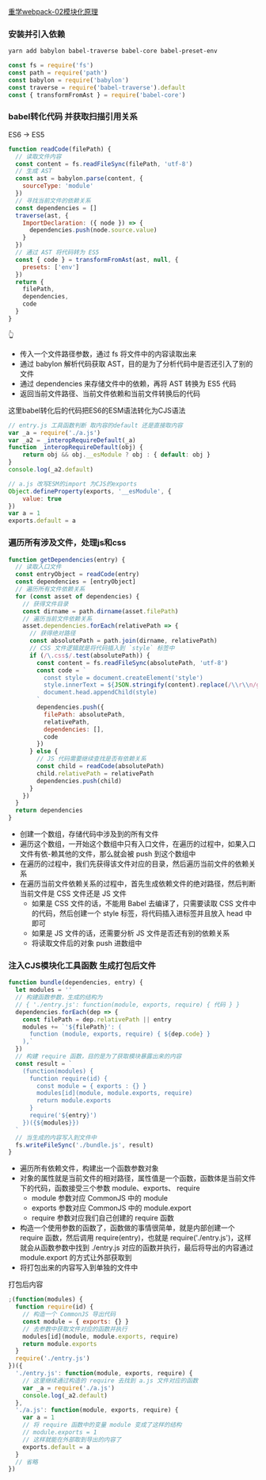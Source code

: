 
[重学webpack-02模块化原理](./重学webpack-02模块化原理.md)

### 安装并引入依赖
```bash
yarn add babylon babel-traverse babel-core babel-preset-env
```

```js
const fs = require('fs')
const path = require('path')
const babylon = require('babylon')
const traverse = require('babel-traverse').default
const { transformFromAst } = require('babel-core')
```

### babel转化代码 并获取扫描引用关系

ES6 -> ES5

```js
function readCode(filePath) {
  // 读取文件内容
  const content = fs.readFileSync(filePath, 'utf-8')
  // 生成 AST
  const ast = babylon.parse(content, {
    sourceType: 'module'
  })
  // 寻找当前文件的依赖关系
  const dependencies = []
  traverse(ast, {
    ImportDeclaration: ({ node }) => {
      dependencies.push(node.source.value)
    }
  })
  // 通过 AST 将代码转为 ES5
  const { code } = transformFromAst(ast, null, {
    presets: ['env']
  })
  return {
    filePath,
    dependencies,
    code
  }
}
```
👆 
- 传入一个文件路径参数，通过 fs 将文件中的内容读取出来
- 通过 babylon 解析代码获取 AST，目的是为了分析代码中是否还引入了别的文件
- 通过 dependencies 来存储文件中的依赖，再将 AST 转换为 ES5 代码
- 返回当前文件路径、当前文件依赖和当前文件转换后的代码

这里babel转化后的代码把ES6的ESM语法转化为CJS语法
```js
// entry.js 工具函数判断 取内容的default 还是直接取内容
var _a = require('./a.js')
var _a2 = _interopRequireDefault(_a)
function _interopRequireDefault(obj) {
    return obj && obj.__esModule ? obj : { default: obj }
}
console.log(_a2.default)

// a.js 改写ESM的import 为CJS的exports
Object.defineProperty(exports, '__esModule', {
    value: true
})
var a = 1
exports.default = a
```


### 遍历所有涉及文件，处理js和css
```js
function getDependencies(entry) {
  // 读取入口文件
  const entryObject = readCode(entry)
  const dependencies = [entryObject]
  // 遍历所有文件依赖关系
  for (const asset of dependencies) {
    // 获得文件目录
    const dirname = path.dirname(asset.filePath)
    // 遍历当前文件依赖关系
    asset.dependencies.forEach(relativePath => {
      // 获得绝对路径
      const absolutePath = path.join(dirname, relativePath)
      // CSS 文件逻辑就是将代码插入到 `style` 标签中
      if (/\.css$/.test(absolutePath)) {
        const content = fs.readFileSync(absolutePath, 'utf-8')
        const code = `
          const style = document.createElement('style')
          style.innerText = ${JSON.stringify(content).replace(/\\r\\n/g, '')}
          document.head.appendChild(style)
        `
        dependencies.push({
          filePath: absolutePath,
          relativePath,
          dependencies: [],
          code
        })
      } else {
        // JS 代码需要继续查找是否有依赖关系
        const child = readCode(absolutePath)
        child.relativePath = relativePath
        dependencies.push(child)
      }
    })
  }
  return dependencies
}
```
- 创建一个数组，存储代码中涉及到的所有文件
- 遍历这个数组，一开始这个数组中只有入口文件，在遍历的过程中，如果入口文件有依-赖其他的文件，那么就会被 push 到这个数组中
- 在遍历的过程中，我们先获得该文件对应的目录，然后遍历当前文件的依赖关系
- 在遍历当前文件依赖关系的过程中，首先生成依赖文件的绝对路径，然后判断当前文件是 CSS 文件还是 JS 文件
  - 如果是 CSS 文件的话，不能用 Babel 去编译了，只需要读取 CSS 文件中的代码，然后创建一个 style 标签，将代码插入进标签并且放入 head 中即可
  - 如果是 JS 文件的话，还需要分析 JS 文件是否还有别的依赖关系
  - 将读取文件后的对象 push 进数组中

### 注入CJS模块化工具函数 生成打包后文件

```js
function bundle(dependencies, entry) {
  let modules = ''
  // 构建函数参数，生成的结构为
  // { './entry.js': function(module, exports, require) { 代码 } }
  dependencies.forEach(dep => {
    const filePath = dep.relativePath || entry
    modules += `'${filePath}': (
      function (module, exports, require) { ${dep.code} }
    ),`
  })
  // 构建 require 函数，目的是为了获取模块暴露出来的内容
  const result = `
    (function(modules) {
      function require(id) {
        const module = { exports : {} }
        modules[id](module, module.exports, require)
        return module.exports
      }
      require('${entry}')
    })({${modules}})
  `
  // 当生成的内容写入到文件中
  fs.writeFileSync('./bundle.js', result)
}
```

- 遍历所有依赖文件，构建出一个函数参数对象
- 对象的属性就是当前文件的相对路径，属性值是一个函数，函数体是当前文件下的代码，函数接受三个参数 module、exports、 require
  - module 参数对应 CommonJS 中的 module
  - exports 参数对应 CommonJS 中的 module.export
  - require 参数对应我们自己创建的 require 函数
- 构造一个使用参数的函数了，函数做的事情很简单，就是内部创建一个 require 函数，然后调用 require(entry)，也就是 require('./entry.js')，这样就会从函数参数中找到 ./entry.js 对应的函数并执行，最后将导出的内容通过 module.export 的方式让外部获取到
- 将打包出来的内容写入到单独的文件中

打包后内容
```js
;(function(modules) {
  function require(id) {
    // 构造一个 CommonJS 导出代码
    const module = { exports: {} }
    // 去参数中获取文件对应的函数并执行
    modules[id](module, module.exports, require)
    return module.exports
  }
  require('./entry.js')
})({
  './entry.js': function(module, exports, require) {
    // 这里继续通过构造的 require 去找到 a.js 文件对应的函数
    var _a = require('./a.js')
    console.log(_a2.default)
  },
  './a.js': function(module, exports, require) {
    var a = 1
    // 将 require 函数中的变量 module 变成了这样的结构
    // module.exports = 1
    // 这样就能在外部取到导出的内容了
    exports.default = a
  }
  // 省略
})
```